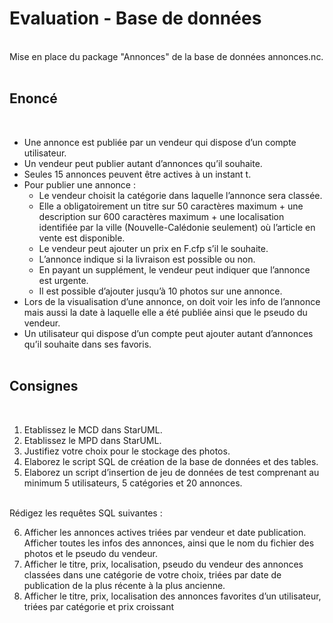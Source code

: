 <h1>Evaluation - Base de données</h1>
<br>
Mise en place du package "Annonces" de la base de données annonces.nc.
<br><br>
<h2>Enoncé</h2>
<br>

* Une annonce est publiée par un vendeur qui dispose d’un compte utilisateur.
* Un vendeur peut publier autant d’annonces qu’il souhaite.
* Seules 15 annonces peuvent être actives à un instant t.
* Pour publier une annonce :
  * Le vendeur choisit la catégorie dans laquelle l’annonce sera classée.
  * Elle a obligatoirement un titre sur 50 caractères maximum + une description sur 600 caractères maximum + une 
localisation identifiée par la ville (Nouvelle-Calédonie seulement) où l’article en vente est disponible.
  * Le vendeur peut ajouter un prix en F.cfp s’il le souhaite.
  * L’annonce indique si la livraison est possible ou non.
  * En payant un supplément, le vendeur peut indiquer que l’annonce est urgente.
  * Il est possible d’ajouter jusqu’à 10 photos sur une annonce.
* Lors de la visualisation d’une annonce, on doit voir les info de l’annonce mais aussi la date à laquelle elle a été publiée 
ainsi que le pseudo du vendeur.
* Un utilisateur qui dispose d’un compte peut ajouter autant d’annonces qu’il souhaite dans ses favoris.
<br><br>

<h2>Consignes</h2>
<br>

1. Etablissez le MCD dans StarUML.
2. Etablissez le MPD dans StarUML.
3. Justifiez votre choix pour le stockage des photos.
4. Elaborez le script SQL de création de la base de données et des tables.
5. Elaborez un script d’insertion de jeu de données de test comprenant au minimum 5 utilisateurs, 5 catégories et 20 annonces.
<br>
Rédigez les requêtes SQL suivantes : 
<br>

6. Afficher les annonces actives triées par vendeur et date publication. Afficher toutes les infos des annonces, ainsi que le nom du fichier des photos et le pseudo du vendeur.
7. Afficher le titre, prix, localisation, pseudo du vendeur des annonces classées dans une catégorie de votre choix, triées par date de publication de la plus récente à la plus ancienne.
8. Afficher le titre, prix, localisation des annonces favorites d’un utilisateur, triées par catégorie et prix croissant

